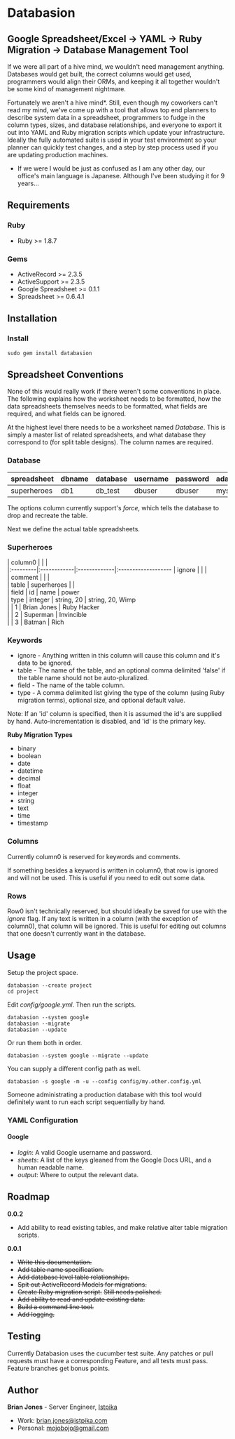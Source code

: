 # Databasion

## Google Spreadsheet/Excel -> YAML -> Ruby Migration -> Database Management Tool

If we were all part of a hive mind, we wouldn't need management anything.  Databases would get built, the correct columns would get used, programmers would align their ORMs, and keeping it all together wouldn't be some kind of management nightmare.

Fortunately we aren't a hive mind*.  Still, even though my coworkers can't read my mind, we've come up with a tool that allows top end planners to describe system data in a spreadsheet, programmers to fudge in the column types, sizes, and database relationships, and everyone to export it out into YAML and Ruby migration scripts which update your infrastructure.  Ideally the fully automated suite is used in your test environment so your planner can quickly test changes, and a step by step process used if you are updating production machines.

* If we were I would be just as confused as I am any other day, our office's main language is Japanese.  Although I've been studying it for 9 years...

## Requirements

### Ruby

* Ruby >= 1.8.7

### Gems  

* ActiveRecord >= 2.3.5
* ActiveSupport >= 2.3.5
* Google Spreadsheet >= 0.1.1
* Spreadsheet >= 0.6.4.1

## Installation

### Install

    sudo gem install databasion
    
## Spreadsheet Conventions

None of this would really work if there weren't some conventions in place.  The following explains how the worksheet needs to be formatted, how the data spreadsheets themselves needs to be formatted, what fields are required, and what fields can be ignored.

At the highest level there needs to be a worksheet named _Database_.  This is simply a master list of related spreadsheets, and what database they correspond to (for split table designs).  The column names are required.

### Database

| spreadsheet | dbname| database| username| password| adapter| host     | port| options
|:------------|:------|:--------|:--------|:--------|:-------|:---------|:----|:-------
| superheroes | db1   | db_test | dbuser  | dbuser  | mysql  | 127.0.0.1|     |        

The options column currently support's _force_, which tells the database to drop and recreate the table.

Next we define the actual table spreadsheets.

### Superheroes

| column0  |             |              |                    
|:---------|:------------|:-------------|:-------------------
| ignore   |             |              |                    
| comment  |             |              |                    
| table    | superheroes |              |                    
| field    | id          | name         | power              
| type     | integer     | string, 20   | string, 20, Wimp   
|          | 1           | Brian Jones  | Ruby Hacker        
|          | 2           | Superman     | Invincible         
|          | 3           | Batman       | Rich               

### Keywords

* ignore - Anything written in this column will cause this column and it's data to be ignored.
* table - The name of the table, and an optional comma delimited 'false' if the table name should not be auto-pluralized.
* field - The name of the table column.
* type  - A comma delimited list giving the type of the column (using Ruby migration terms), optional size, and optional default value.

Note: If an 'id' column is specified, then it is assumed the id's are supplied by hand.  Auto-incrementation is disabled, and 'id' is the primary key.

__Ruby Migration Types__

* binary
* boolean
* date
* datetime
* decimal
* float
* integer
* string
* text
* time
* timestamp

### Columns

Currently column0 is reserved for keywords and comments.

If something besides a keyword is written in column0, that row is ignored and will not be used.  This is useful if you need to edit out some data.

### Rows

Row0 isn't technically reserved, but should ideally be saved for use with the _ignore_ flag.  If any text is written in a column (with the exception of column0), that column will be ignored.  This is useful for editing out columns that one doesn't currently want in the database.

## Usage
    
Setup the project space.    
    
    databasion --create project
    cd project

Edit _config/google.yml_.  Then run the scripts.

    databasion --system google
    databasion --migrate
    databasion --update
    
Or run them both in order.

    databasion --system google --migrate --update
    
You can supply a different config path as well.

    databasion -s google -m -u --config config/my.other.config.yml
    
Someone administrating a production database with this tool would definitely want to run each script sequentially by hand.
    
### YAML Configuration

#### Google

* _login_: A valid Google username and password.
* _sheets_: A list of the keys gleaned from the Google Docs URL, and a human readable name.
* _output_: Where to output the relevant data.

## Roadmap

__0.0.2__

* Add ability to read existing tables, and make relative alter table migration scripts.

__0.0.1__

* <del>Write this documentation.</del>
* <del>Add table name specification.</del>
* <del>Add database level table relationships.</del>
* <del>Spit out ActiveRecord Models for migrations.</del>
* <del>Create Ruby migration script.</del> <del>Still needs polished.</del>
* <del>Add ability to read and update existing data.</del>
* <del>Build a command line tool.</del>
* <del>Add logging.</del>

## Testing

Currently Databasion uses the cucumber test suite.  Any patches or pull requests must have a corresponding Feature, and all tests must pass.  Feature branches get bonus points.

## Author

__Brian Jones__ - Server Engineer, [Istpika](http://www.istpika.com)

* Work: <brian.jones@istpika.com>
* Personal: <mojobojo@gmail.com>
